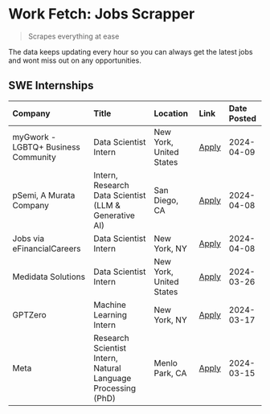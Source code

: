 # Work Fetch: Jobs Scrapper
> Scrapes everything at ease

The data keeps updating every hour so you can always get the latest jobs and wont miss out on any opportunities.

## SWE Internships
<!--START_SECTION:workfetch-->
| Company                             | Title                                                        | Location                | Link                                                                                                                                                                                                                                                                           | Date Posted   |
|:------------------------------------|:-------------------------------------------------------------|:------------------------|:-------------------------------------------------------------------------------------------------------------------------------------------------------------------------------------------------------------------------------------------------------------------------------|:--------------|
| myGwork - LGBTQ+ Business Community | Data Scientist Intern                                        | New York, United States | [Apply](https://www.linkedin.com/jobs/view/data-scientist-intern-at-mygwork-lgbtq%2B-business-community-3887175208?position=6&pageNum=0&refId=UDIzUfY70%2B94xHDh2B2oTg%3D%3D&trackingId=GwVqXZVh56XtOW2B1cSMvg%3D%3D&trk=public_jobs_jserp-result_search-card)                 | 2024-04-09    |
| pSemi, A Murata Company             | Intern, Research Data Scientist (LLM & Generative AI)        | San Diego, CA           | [Apply](https://www.linkedin.com/jobs/view/intern-research-data-scientist-llm-generative-ai-at-psemi-a-murata-company-3887074168?position=8&pageNum=0&refId=UDIzUfY70%2B94xHDh2B2oTg%3D%3D&trackingId=ZCLL26%2FbgKmuPZug3Do0JQ%3D%3D&trk=public_jobs_jserp-result_search-card) | 2024-04-08    |
| Jobs via eFinancialCareers          | Data Scientist Intern                                        | New York, NY            | [Apply](https://www.linkedin.com/jobs/view/data-scientist-intern-at-jobs-via-efinancialcareers-3889851180?position=9&pageNum=0&refId=UDIzUfY70%2B94xHDh2B2oTg%3D%3D&trackingId=fkvbdKb7kluOsY3qSJeRbg%3D%3D&trk=public_jobs_jserp-result_search-card)                          | 2024-04-08    |
| Medidata Solutions                  | Data Scientist Intern                                        | New York, United States | [Apply](https://www.linkedin.com/jobs/view/data-scientist-intern-at-medidata-solutions-3810253704?position=7&pageNum=0&refId=UDIzUfY70%2B94xHDh2B2oTg%3D%3D&trackingId=kizIygrCdwmTQKi8nMFYiA%3D%3D&trk=public_jobs_jserp-result_search-card)                                  | 2024-03-26    |
| GPTZero                             | Machine Learning Intern                                      | New York, NY            | [Apply](https://www.linkedin.com/jobs/view/machine-learning-intern-at-gptzero-3860723963?position=5&pageNum=0&refId=UDIzUfY70%2B94xHDh2B2oTg%3D%3D&trackingId=8ryK6J7TJCptqiMU6cwAbQ%3D%3D&trk=public_jobs_jserp-result_search-card)                                           | 2024-03-17    |
| Meta                                | Research Scientist Intern, Natural Language Processing (PhD) | Menlo Park, CA          | [Apply](https://www.linkedin.com/jobs/view/research-scientist-intern-natural-language-processing-phd-at-meta-3858718375?position=10&pageNum=0&refId=UDIzUfY70%2B94xHDh2B2oTg%3D%3D&trackingId=NZ7%2FhrBb0scGRU%2B5e01rAQ%3D%3D&trk=public_jobs_jserp-result_search-card)       | 2024-03-15    |
<!--END_SECTION:workfetch-->
